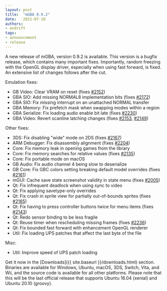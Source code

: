```yaml
---
layout: post
title:  "mGBA 0.9.2"
date:   2021-07-10
authors:
- endrift
tags:
- announcement
- release
---
```

A new release of mGBA, version 0.9.2 is available. This version is a bugfix release, which contains many important fixes. Importantly, random freezing with the OpenGL display driver, especially when using fast forward, is fixed. An extensive list of changes follows after the cut.<!--more-->

Emulation fixes:

 - GB Video: Clear VRAM on reset (fixes [#2152](https://mgba.io/i/2152))
 - GBA SIO: Add missing NORMAL8 implementation bits (fixes [#2172](https://mgba.io/i/2172))
 - GBA SIO: Fix missing interrupt on an unattached NORMAL transfer
 - GBA Memory: Fix prefetch mask when swapping modes within a region
 - GBA Serialize: Fix loading audio enable bit late (fixes [#2230](https://mgba.io/i/2230))
 - GBA Video: Revert scanline latching changes (fixes [#2153](https://mgba.io/i/2153), [#2149](https://mgba.io/i/2149))

Other fixes:

 - 3DS: Fix disabling "wide" mode on 2DS (fixes [#2167](https://mgba.io/i/2167))
 - ARM Debugger: Fix disassembly alignment (fixes [#2204](https://mgba.io/i/2204))
 - Core: Fix memory leak in opening games from the library
 - Core: Fix memory searches for relative values (fixes [#2135](https://mgba.io/i/2135))
 - Core: Fix portable mode on macOS
 - GB Audio: Fix audio channel 4 being slow to deserialize
 - GB Core: Fix GBC colors setting breaking default model overrides (fixes [#2161](https://mgba.io/i/2161))
 - mGUI: Cache save state screenshot validity in state menu (fixes [#2005](https://mgba.io/i/2005))
 - Qt: Fix infrequent deadlock when using sync to video
 - Qt: Fix applying savetype-only overrides
 - Qt: Fix crash in sprite view for partially out-of-bounds sprites (fixes [#2165](https://mgba.io/i/2165))
 - Qt: Fix having to press controller buttons twice for menu items (fixes [#2143](https://mgba.io/i/2143))
 - Qt: Redo sensor binding to be less fragile
 - Qt: Reuse timer when rescheduling missing frames (fixes [#2236](https://mgba.io/i/2236))
 - Qt: Fix bounded fast forward with enhancement OpenGL renderer
 - Util: Fix loading UPS patches that affect the last byte of the file

Misc:

 - Util: Improve speed of UPS patch loading

Get it now in the [Downloads]({{ site.baseurl }}/downloads.html) section. Binaries are available for Windows, Ubuntu, macOS, 3DS, Switch, Vita, and Wii, and the source code is available for all other platforms. Please note that this will be the last official release that supports Ubuntu 16.04 (xenial) and Ubuntu 20.10 (groovy).
